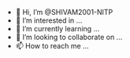 - 👋 Hi, I’m @SHIVAM2001-NITP
- 👀 I’m interested in ...
- 🌱 I’m currently learning ...
- 💞️ I’m looking to collaborate on ...
- 📫 How to reach me ...

<!---
SHIVAM2001-NITP/SHIVAM2001-NITP is a ✨ special ✨ repository because its `README.md` (this file) appears on your GitHub profile.
You can click the Preview link to take a look at your changes.
--->
